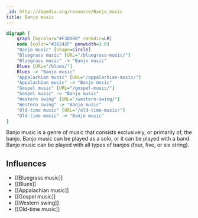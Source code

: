 ```yaml
---
_id: http://dbpedia.org/resource/Banjo_music
title: Banjo music
---
```


```dot
digraph {
	graph [bgcolor="#F3DDB8" rankdir=LR]
	node [color="#26242F" penwidth=3.0]
	"Banjo music" [shape=circle]
	"Bluegrass music" [URL="/bluegrass-music/"]
	"Bluegrass music" -> "Banjo music"
	Blues [URL="/blues/"]
	Blues -> "Banjo music"
	"Appalachian music" [URL="/appalachian-music/"]
	"Appalachian music" -> "Banjo music"
	"Gospel music" [URL="/gospel-music/"]
	"Gospel music" -> "Banjo music"
	"Western swing" [URL="/western-swing/"]
	"Western swing" -> "Banjo music"
	"Old-time music" [URL="/old-time-music/"]
	"Old-time music" -> "Banjo music"
}
```

Banjo music is a genre of music that consists exclusively, or primarily of, the banjo. Banjo music can be played as a solo, or it can be played with a band. Banjo music can be played with all types of banjos (four, five, or six string).

## Influences

- [[Bluegrass music]]
- [[Blues]]
- [[Appalachian music]]
- [[Gospel music]]
- [[Western swing]]
- [[Old-time music]]
